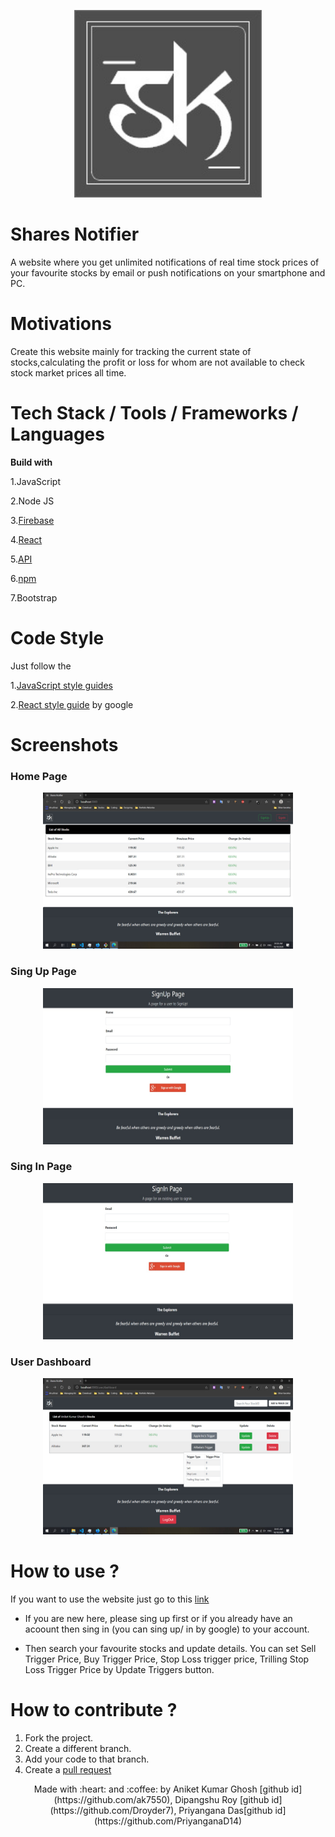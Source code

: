 <p align="center">
<img style="border-width: 0" width="300" height="300"
src="src\Assets\logo.png" alt="Shares Notifier logo">
</p>

# Shares Notifier
A website where you get unlimited notifications of real time stock prices of your favourite stocks by email or push notifications on your smartphone and PC.

# Motivations
Create this website mainly for tracking the current state of stocks,calculating the profit or loss for whom are not available to check stock market prices all time.

# Tech Stack / Tools / Frameworks / Languages
**Build with**

1.JavaScript

2.Node JS

3.[Firebase](https://firebase.google.com/docs/)

4.[React](https://reactjs.org/docs/getting-started.html)

5.[API](https://finnhub.io/docs/api)

6.[npm](https://www.npmjs.com/package/npm-docs)

7.Bootstrap

# Code Style
Just follow the

1.[JavaScript style guides](https://google.github.io/styleguide/jsguide.html)

2.[React style guide](https://react-styleguidist.js.org/)
by google

# Screenshots

### Home Page 

<p align="center">
<img style="border-width: 0" width="400" height="250"
src="src\Assets\home.png" alt="Home Page">
</p>

### Sing Up Page

<p align="center">
<img style="border-width: 0" width="400" height="250"
src="src\Assets\signUp.png" alt="Sign Up Page">
</p>

### Sing In Page

<p align="center">
<img style="border-width: 0" width="400" height="250"
src="src\Assets\signIn.png" alt="Sign In Page">
</p>

### User Dashboard

<p align="center">
<img style="border-width: 0" width="400" height="250"
src="src\Assets\userDashboard.png" alt="User Dashboard Page">
</p>

# How to use ?
If you want to use the website just go to this [link](http://localhost:3000/)

* If you are new here, please sing up first or if you already have an acoount then sing in (you can sing up/ in by google) to your  account.

* Then search your favourite stocks and update details. You can set Sell Trigger Price, Buy Trigger Price, Stop Loss trigger price, Trilling Stop Loss Trigger Price by Update Triggers button.

# How to contribute ?
1. Fork the project.
2. Create a different branch.
3. Add your code to that branch.
4. Create a [pull request](http://localhost:3000/)

<p align="center"> Made with :heart: and :coffee: by Aniket Kumar Ghosh [github id] (https://github.com/ak7550), Dipangshu Roy [github id](https://github.com/Droyder7), Priyangana Das[github id](https://github.com/PriyanganaD14)





